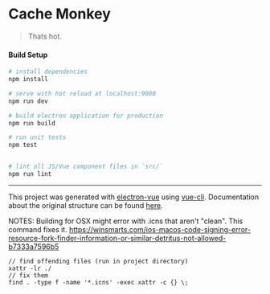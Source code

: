 # Cache Monkey

> Thats hot.

#### Build Setup

```bash
# install dependencies
npm install

# serve with hot reload at localhost:9080
npm run dev

# build electron application for production
npm run build

# run unit tests
npm test


# lint all JS/Vue component files in `src/`
npm run lint

```

---

This project was generated with [electron-vue](https://github.com/SimulatedGREG/electron-vue) using [vue-cli](https://github.com/vuejs/vue-cli). Documentation about the original structure can be found [here](https://simulatedgreg.gitbooks.io/electron-vue/content/index.html).

NOTES:
Building for OSX might error with .icns that aren't "clean". This command fixes it.
https://winsmarts.com/ios-macos-code-signing-error-resource-fork-finder-information-or-similar-detritus-not-allowed-b7333a7596b5

```
// find offending files (run in project directory)
xattr -lr ./
// fix them
find . -type f -name '*.icns' -exec xattr -c {} \;
```
